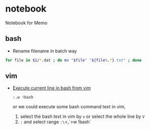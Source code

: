 # notebook
Notebook for Memo


## bash ##
- Rename filename in batch way

```bash
for file in $1/*.dat ; do mv "$file" "${file%.*}.txt" ; done
```

## vim ##

- [Execute current line in bash from vim](https://stackoverflow.com/questions/19883917/execute-current-line-in-bash-from-vim)

    `:.w !bash`

    or we could execute some bash command text in vim,
    1. select the bash text in vim by `v` or select the whole line by `V`
    2. `:` and select range `:\`<,\`>w !bash`

